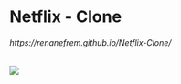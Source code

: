 <h1>Netflix - Clone</h1>
<h6>https://renanefrem.github.io/Netflix-Clone/</h6>
<img src="https://user-images.githubusercontent.com/70667947/130862205-f0f4fee5-333a-4aca-82ba-7573ffab2753.png">

